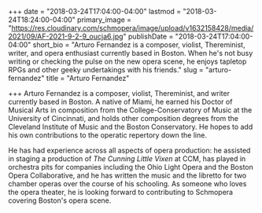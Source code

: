 +++
date = "2018-03-24T17:04:00-04:00"
lastmod = "2018-03-24T18:24:00-04:00"
primary_image = "https://res.cloudinary.com/schmopera/image/upload/v1632158428/media/2021/09/AF-2021-9-2-9_oucja6.jpg"
publishDate = "2018-03-24T17:04:00-04:00"
short_bio = "Arturo Fernandez is a composer, violist, Thereminist, writer, and opera enthusiast currently based in Boston. When he&#039;s not busy writing or checking the pulse on the new opera scene, he enjoys tapletop RPGs and other geeky undertakings with his friends."
slug = "arturo-fernandez"
title = "Arturo Fernandez"

+++
Arturo Fernandez is a composer, violist, Thereminist, and writer currently based in Boston. A native of Miami, he earned his Doctor of Musical Arts in composition from the College-Conservatory of Music at the University of Cincinnati, and holds other composition degrees from the Cleveland Institute of Music and the Boston Conservatory. He hopes to add his own contributions to the operatic repertory down the line.

He has had experience across all aspects of opera production: he assisted in staging a production of *The Cunning Little Vixen* at CCM, has played in orchestra pits for companies including the Ohio Light Opera and the Boston Opera Collaborative, and he has written the music and the libretto for two chamber operas over the course of his schooling. As someone who loves the opera theater, he is looking forward to contributing to Schmopera covering Boston's opera scene.
